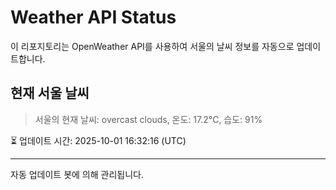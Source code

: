
# Weather API Status

이 리포지토리는 OpenWeather API를 사용하여 서울의 날씨 정보를 자동으로 업데이트합니다.

## 현재 서울 날씨
> 서울의 현재 날씨: overcast clouds, 온도: 17.2°C, 습도: 91%

⏳ 업데이트 시간: 2025-10-01 16:32:16 (UTC)

---
자동 업데이트 봇에 의해 관리됩니다.
